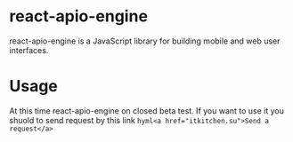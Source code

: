 # react-apio-engine

react-apio-engine is a JavaScript library for building mobile and web user interfaces.

# Usage

At this time react-apio-engine on closed beta test. If you want to use it you shuold to send request by this link ```hyml<a href="itkitchen.su">Send a request</a>```
